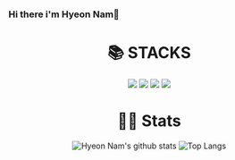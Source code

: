 ### Hi there i'm Hyeon Nam👋


<div align=center><h1>📚 STACKS</h1></div>
<div align="center">
	<img src="https://img.shields.io/badge/python-00599C?style=flat-square&logo=python&logoColor=yellow"/>
	<img src="https://img.shields.io/badge/java-007396?style=flat-square&logo=java&logoColor=white"/>
	<img src="https://img.shields.io/badge/Git-F05032?style=flat-square&logo=git&logoColor=white"/>
 	<img src="https://img.shields.io/badge/GitHub-181717?style=flat-square&logo=GitHub&logoColor=white"/>

	
#	 
</div>

<div align=center><h1>🏃🏽 Stats </h1>

![Hyeon Nam's github stats](https://github-readme-stats.vercel.app/api?username=nhn1030&show_icons=true&theme=tokyonight)
![Top Langs](https://github-readme-stats.vercel.app/api/top-langs/?username=nhn1030&layout=compact&theme=tokyonight)

</div>








<!--
**nhn1030/nhn1030** is a ✨ _special_ ✨ repository because its `README.md` (this file) appears on your GitHub profile.

Here are some ideas to get you started:

- 🔭 I’m currently working on ...
- 🌱 I’m currently learning on algorithm ...
- 👯 I’m looking to collaborate on ...
- 🤔 I’m looking for help with ...
- 💬 Ask me about ...
- 📫 How to reach me: ...
- 😄 Pronouns: ...
- ⚡ Fun fact: ...
-->
